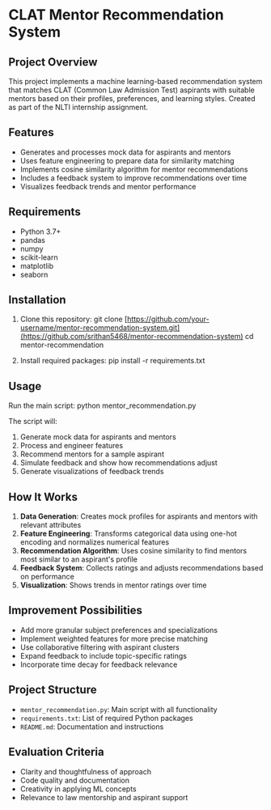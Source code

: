 # CLAT Mentor Recommendation System

## Project Overview
This project implements a machine learning-based recommendation system that matches CLAT (Common Law Admission Test) aspirants with suitable mentors based on their profiles, preferences, and learning styles. Created as part of the NLTI internship assignment.

## Features
- Generates and processes mock data for aspirants and mentors
- Uses feature engineering to prepare data for similarity matching
- Implements cosine similarity algorithm for mentor recommendations
- Includes a feedback system to improve recommendations over time
- Visualizes feedback trends and mentor performance

## Requirements
- Python 3.7+
- pandas
- numpy
- scikit-learn
- matplotlib
- seaborn

## Installation
1. Clone this repository:
git clone [https://github.com/your-username/mentor-recommendation-system.git](https://github.com/srithan5468/mentor-recommendation-system)
cd mentor-recommendation

2. Install required packages:
pip install -r requirements.txt

## Usage
Run the main script:
python mentor_recommendation.py

The script will:
1. Generate mock data for aspirants and mentors
2. Process and engineer features
3. Recommend mentors for a sample aspirant
4. Simulate feedback and show how recommendations adjust
5. Generate visualizations of feedback trends

## How It Works
1. **Data Generation**: Creates mock profiles for aspirants and mentors with relevant attributes
2. **Feature Engineering**: Transforms categorical data using one-hot encoding and normalizes numerical features
3. **Recommendation Algorithm**: Uses cosine similarity to find mentors most similar to an aspirant's profile
4. **Feedback System**: Collects ratings and adjusts recommendations based on performance
5. **Visualization**: Shows trends in mentor ratings over time

## Improvement Possibilities
- Add more granular subject preferences and specializations
- Implement weighted features for more precise matching
- Use collaborative filtering with aspirant clusters
- Expand feedback to include topic-specific ratings
- Incorporate time decay for feedback relevance

## Project Structure
- `mentor_recommendation.py`: Main script with all functionality
- `requirements.txt`: List of required Python packages
- `README.md`: Documentation and instructions

## Evaluation Criteria
- Clarity and thoughtfulness of approach
- Code quality and documentation
- Creativity in applying ML concepts
- Relevance to law mentorship and aspirant support
